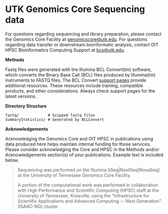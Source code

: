 # UTK Genomics Core Sequencing data

For questions regarding sequencing and library preparation, please contact the
Genomics Core Facility at <genomicscore@utk.edu>. For questions regarding data
transfer or downstream bioinformatic analysis, contact OIT HPSC Bioinformatics
Computing Support at <bcs@utk.edu>.

**Methods**

Fastq files were generated with the Illumina BCL Convert(tm) software, which
converts the Binary Base Call (BCL) files produced by Illumina(tm) instruments
to FASTQ files. The BCL Convert [support pages](https://support.illumina.com)
provide additional resources. These resources include training, compatible
products, and other considerations. Always check support pages for the latest
versions.

**Directory Structure**

    fastq/             # Gzipped fastq files  
    SummaryStatistics/ # Generated by BCLConvert  
	  
**Acknowledgements**

Acknowledging the Genomics Core and OIT HPSC in publications using data
produced here helps maintain internal funding for those services. Please
consider acknowledging the Core and HPSC in the Methods and/or Acknowledgements
section(s) of your publications. Example text is included below.

> Sequencing was performed on the Illumina [iSeq|NextSeq|NovaSeq] at the
> University of Tennessee Genomics Core Facility.

> A portion of the computational work was performed in collaboration with High
> Performance and Scientific Computing (HPSC) staff at the University of
> Tennessee, Knoxville, using the "Infrastructure for Scientific Applications
> and Advanced Computing -- Next Generation" (ISAAC-NG) cluster.
